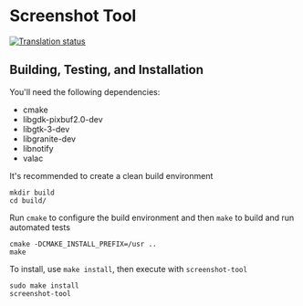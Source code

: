 # Screenshot Tool
[![Translation status](https://l10n.elementary.io/widgets/screenshot-tool/-/svg-badge.svg)](https://l10n.elementary.io/projects/screenshot-tool/?utm_source=widget)

## Building, Testing, and Installation

You'll need the following dependencies:
* cmake
* libgdk-pixbuf2.0-dev
* libgtk-3-dev
* libgranite-dev
* libnotify
* valac

It's recommended to create a clean build environment

    mkdir build
    cd build/
    
Run `cmake` to configure the build environment and then `make` to build and run automated tests

    cmake -DCMAKE_INSTALL_PREFIX=/usr ..
    make
    
To install, use `make install`, then execute with `screenshot-tool`

    sudo make install
    screenshot-tool
